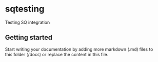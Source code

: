 # sqtesting

Testing SQ integration

## Getting started

Start writing your documentation by adding more markdown (.md) files to this
folder (/docs) or replace the content in this file.